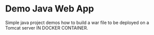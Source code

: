 # Demo Java Web App

Simple java project demos how to build a war file to be deployed on a Tomcat server IN DOCKER CONTAINER. 
